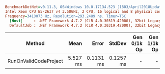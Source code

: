 ``` ini

BenchmarkDotNet=v0.11.3, OS=Windows 10.0.17134.523 (1803/April2018Update/Redstone4)
Intel Xeon CPU E5-2637 v4 3.50GHz, 2 CPU, 16 logical and 8 physical cores
Frequency=3410073 Hz, Resolution=293.2489 ns, Timer=TSC
  [Host]     : .NET Framework 4.7.2 (CLR 4.0.30319.42000), 32bit LegacyJIT-v4.7.3260.0
  DefaultJob : .NET Framework 4.7.2 (CLR 4.0.30319.42000), 32bit LegacyJIT-v4.7.3260.0


```
|                Method |     Mean |     Error |    StdDev | Gen 0/1k Op | Gen 1/1k Op | Gen 2/1k Op | Allocated Memory/Op |
|---------------------- |---------:|----------:|----------:|------------:|------------:|------------:|--------------------:|
| RunOnValidCodeProject | 5.527 ms | 0.1131 ms | 0.1257 ms |           - |           - |           - |              136 KB |
